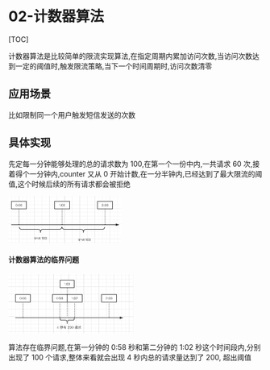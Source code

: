 # 02-计数器算法

[TOC]

计数器算法是比较简单的限流实现算法,在指定周期内累加访问次数,当访问次数达到一定的阈值时,触发限流策略,当下一个时间周期时,访问次数清零

## 应用场景

比如限制同一个用户触发短信发送的次数

## 具体实现

先定每一分钟能够处理的总的请求数为 100,在第一个一份中内,一共请求 60 次,接着得个一分钟内,counter 又从 0 开始计数,在一分半钟内,已经达到了最大限流的阈值,这个时候后续的所有请求都会被拒绝

 <img src="../../assets/image-20200621143912885.png" alt="image-20200621143912885" style="zoom: 50%;" />

#### 计数器算法的临界问题



<img src="../../assets/image-20200621144156363.png" alt="image-20200621144156363" style="zoom:50%;" />

算法存在临界问题,在第一分钟的 0:58 秒和第二分钟的 1:02 秒这个时间段内,分别出现了 100 个请求,整体来看就会出现 4 秒内总的请求量达到了 200, 超出阈值